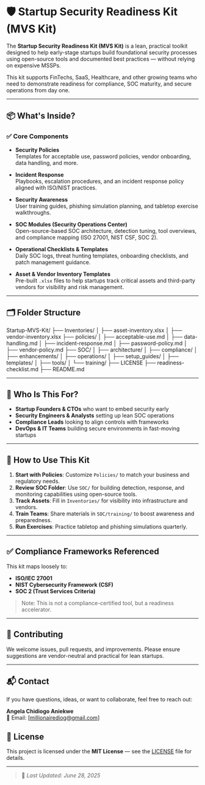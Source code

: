 # 🛡️ Startup Security Readiness Kit (MVS Kit)

The **Startup Security Readiness Kit (MVS Kit)** is a lean, practical toolkit designed to help early-stage startups build foundational security processes using open-source tools and documented best practices — without relying on expensive MSSPs.

This kit supports FinTechs, SaaS, Healthcare, and other growing teams who need to demonstrate readiness for compliance, SOC maturity, and secure operations from day one.

---

## 📦 What's Inside?

### ✅ Core Components

- **Security Policies**  
  Templates for acceptable use, password policies, vendor onboarding, data handling, and more.

- **Incident Response**  
  Playbooks, escalation procedures, and an incident response policy aligned with ISO/NIST practices.

- **Security Awareness**  
  User training guides, phishing simulation planning, and tabletop exercise walkthroughs.

- **SOC Modules (Security Operations Center)**  
  Open-source-based SOC architecture, detection tuning, tool overviews, and compliance mapping (ISO 27001, NIST CSF, SOC 2).

- **Operational Checklists & Templates**  
  Daily SOC logs, threat hunting templates, onboarding checklists, and patch management guidance.

- **Asset & Vendor Inventory Templates**  
  Pre-built `.xlsx` files to help startups track critical assets and third-party vendors for visibility and risk management.

---

## 🗂️ Folder Structure
Startup-MVS-Kit/
├── Inventories/
│ ├── asset-inventory.xlsx
│ ├── vendor-inventory.xlsx
├── policies/
│ ├── acceptable-use.md
│ ├── data-handling.md
│ ├── incident-response.md
│ ├── password-policy.md
│ ├── vendor-policy.md
├── SOC/
│ ├── architecture/
│ ├── compliance/
│ ├── enhancements/
│ ├── operations/
│ ├── setup_guides/
│ ├── templates/
│ ├── tools/
│ └── training/
├── LICENSE
├── readiness-checklist.md
├── README.md


---

## 🚀 Who Is This For?

- **Startup Founders & CTOs** who want to embed security early
- **Security Engineers & Analysts** setting up lean SOC operations
- **Compliance Leads** looking to align controls with frameworks
- **DevOps & IT Teams** building secure environments in fast-moving startups

---

## 📌 How to Use This Kit

1. **Start with Policies**: Customize `Policies/` to match your business and regulatory needs.  
2. **Review SOC Folder**: Use `SOC/` for building detection, response, and monitoring capabilities using open-source tools.  
3. **Track Assets**: Fill in `Inventories/` for visibility into infrastructure and vendors.  
4. **Train Teams**: Share materials in `SOC/training/` to boost awareness and preparedness.  
5. **Run Exercises**: Practice tabletop and phishing simulations quarterly.  

---

## ✅ Compliance Frameworks Referenced

This kit maps loosely to:
- **ISO/IEC 27001**
- **NIST Cybersecurity Framework (CSF)**
- **SOC 2 (Trust Services Criteria)**

> Note: This is not a compliance-certified tool, but a readiness accelerator.

---

## 🤝 Contributing

We welcome issues, pull requests, and improvements. Please ensure suggestions are vendor-neutral and practical for lean startups.

---

## 📬 Contact

If you have questions, ideas, or want to collaborate, feel free to reach out:

**Angela Chidiogo Aniekwe**  
📧 Email: [millionairediog@gmail.com]


## 📄 License

This project is licensed under the **MIT License** — see the [LICENSE](LICENSE) file for details.

---

> 🔄 _Last Updated: June 28, 2025_

